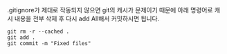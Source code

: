 .gitignore가 제대로 작동되지 않으면 git의 캐시가 문제이기 때문에 아래 명령어로 캐시 내용을 전부 삭제 후 다시 add All해서 커밋하시면 됩니다.
```
git rm -r --cached .
git add .
git commit -m "Fixed files"
```
